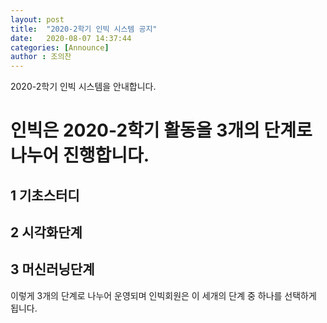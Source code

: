 ```yaml
---
layout: post
title:  "2020-2학기 인빅 시스템 공지"
date:   2020-08-07 14:37:44
categories: [Announce]
author : 조의찬
---
```


<div class='box'>
2020-2학기 인빅 시스템을 안내합니다.

<p><h1>인빅은 2020-2학기 활동을 3개의 단계로 나누어 진행합니다.</h1></p>

<h2>1 기초스터디</h2>
<h2>2 시각화단계</h2>
<h2>3 머신러닝단계</h2>

<p>이렇게 3개의 단계로 나누어 운영되며 인빅회원은 이 세개의 단계 중 하나를 선택하게 됩니다.</p>
</div>
